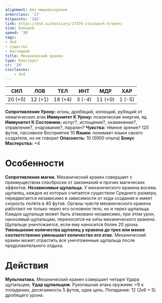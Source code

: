 ```yaml
---
alignment: без мировоззрения
armorclass: '17'
hitpoints: '142'
link: https://dnd.su/bestiary/17378-clockwork-kraken/
size: Большой
speed: '30'
tags:
- dnd
- существо
- бестиарий
title: Механический кракен
type: Конструкт
cr: '10'
cssclasses:
    - dnd
---
```



| СИЛ | ЛОВ | ТЕЛ | ИНТ | МДР | ХАР |
|---|---|---|---|---|---|
| 20 (+5) | 12 (+1) | 18 (+4) | 3 (-4) | 11 (+0) | 1 (-5) |
**Сопротивление Урону:** огонь; дробящий, колющий, рубящий от немагических атак
**Иммунитет К Урону:** психическая энергия, яд
**Иммунитет К Состоянию:** испуг?, истощение?, окаменение?, отравление?, очарование?, паралич?
**Чувства:** тёмное зрение? 120 футов, пассивное Восприятие 10
**Языки:** понимает языки своего создателя, но не говорит
**Опасность:** 10 (5900 опыта)
**Бонус Мастерства:** +4


# Особенности
**Сопротивление магии.** Механический кракен совершает с преимуществом спасброски от заклинаний и прочих магических эффектов.
**Независимые щупальца.** У механического кракена восемь щупалец, каждое из которых считается существом Среднего размера, передвигается независимо в зависимости от хода создания и имеет скорость полёта в 40 футов. Органы чувств механического кракена работают не только через его основное тело, но и через щупальца. Каждое щупальце может быть атаковано независимо, при этом урон, наносимый щупальцам, переносится на хиты механического кракена. Щупальце уничтожается, если ему наносится более 20 урона.
**Уменьшение количества щупалец у кракена до трех или менее соответственно уменьшает количество его атак.** Механический кракен может отрастить все уничтоженные щупальца после продолжительного отдыха.


# Действия
**Мультиатака.** Механический кракен совершает четыре Удара щупальцем,
**Удар щупальцем.** Рукопашная атака оружием: +9 к попаданию, досягаемость 5 футов, одна цель. Попадание: 12 (2к6 + 5) дробящего урона.